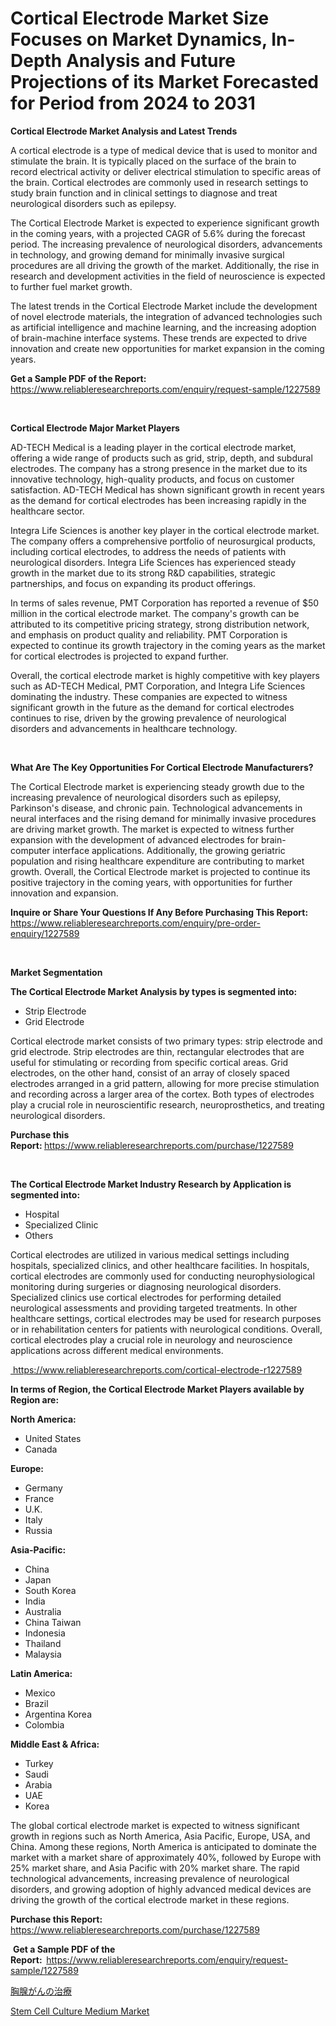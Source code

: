 <p><h1>Cortical Electrode Market Size Focuses on Market Dynamics, In-Depth Analysis and Future Projections of its Market Forecasted for Period from 2024 to 2031</h1></p><p><strong>Cortical Electrode Market Analysis and Latest Trends</strong></p>
<p><p>A cortical electrode is a type of medical device that is used to monitor and stimulate the brain. It is typically placed on the surface of the brain to record electrical activity or deliver electrical stimulation to specific areas of the brain. Cortical electrodes are commonly used in research settings to study brain function and in clinical settings to diagnose and treat neurological disorders such as epilepsy.</p><p>The Cortical Electrode Market is expected to experience significant growth in the coming years, with a projected CAGR of 5.6% during the forecast period. The increasing prevalence of neurological disorders, advancements in technology, and growing demand for minimally invasive surgical procedures are all driving the growth of the market. Additionally, the rise in research and development activities in the field of neuroscience is expected to further fuel market growth.</p><p>The latest trends in the Cortical Electrode Market include the development of novel electrode materials, the integration of advanced technologies such as artificial intelligence and machine learning, and the increasing adoption of brain-machine interface systems. These trends are expected to drive innovation and create new opportunities for market expansion in the coming years.</p></p>
<p><strong>Get a Sample PDF of the Report:&nbsp;</strong> <a href="https://www.reliableresearchreports.com/enquiry/request-sample/1227589">https://www.reliableresearchreports.com/enquiry/request-sample/1227589</a></p>
<p>&nbsp;</p>
<p><strong>Cortical Electrode Major Market Players</strong></p>
<p><p>AD-TECH Medical is a leading player in the cortical electrode market, offering a wide range of products such as grid, strip, depth, and subdural electrodes. The company has a strong presence in the market due to its innovative technology, high-quality products, and focus on customer satisfaction. AD-TECH Medical has shown significant growth in recent years as the demand for cortical electrodes has been increasing rapidly in the healthcare sector.</p><p>Integra Life Sciences is another key player in the cortical electrode market. The company offers a comprehensive portfolio of neurosurgical products, including cortical electrodes, to address the needs of patients with neurological disorders. Integra Life Sciences has experienced steady growth in the market due to its strong R&D capabilities, strategic partnerships, and focus on expanding its product offerings.</p><p>In terms of sales revenue, PMT Corporation has reported a revenue of $50 million in the cortical electrode market. The company's growth can be attributed to its competitive pricing strategy, strong distribution network, and emphasis on product quality and reliability. PMT Corporation is expected to continue its growth trajectory in the coming years as the market for cortical electrodes is projected to expand further.</p><p>Overall, the cortical electrode market is highly competitive with key players such as AD-TECH Medical, PMT Corporation, and Integra Life Sciences dominating the industry. These companies are expected to witness significant growth in the future as the demand for cortical electrodes continues to rise, driven by the growing prevalence of neurological disorders and advancements in healthcare technology.</p></p>
<p>&nbsp;</p>
<p><strong>What Are The Key Opportunities For Cortical Electrode Manufacturers?</strong></p>
<p><p>The Cortical Electrode market is experiencing steady growth due to the increasing prevalence of neurological disorders such as epilepsy, Parkinson's disease, and chronic pain. Technological advancements in neural interfaces and the rising demand for minimally invasive procedures are driving market growth. The market is expected to witness further expansion with the development of advanced electrodes for brain-computer interface applications. Additionally, the growing geriatric population and rising healthcare expenditure are contributing to market growth. Overall, the Cortical Electrode market is projected to continue its positive trajectory in the coming years, with opportunities for further innovation and expansion.</p></p>
<p><strong>Inquire or Share Your Questions If Any Before Purchasing This Report:</strong> <a href="https://www.reliableresearchreports.com/enquiry/pre-order-enquiry/1227589">https://www.reliableresearchreports.com/enquiry/pre-order-enquiry/1227589</a></p>
<p>&nbsp;</p>
<p><strong>Market Segmentation</strong></p>
<p><strong>The Cortical Electrode Market Analysis by types is segmented into:</strong></p>
<p><ul><li>Strip Electrode</li><li>Grid Electrode</li></ul></p>
<p><p>Cortical electrode market consists of two primary types: strip electrode and grid electrode. Strip electrodes are thin, rectangular electrodes that are useful for stimulating or recording from specific cortical areas. Grid electrodes, on the other hand, consist of an array of closely spaced electrodes arranged in a grid pattern, allowing for more precise stimulation and recording across a larger area of the cortex. Both types of electrodes play a crucial role in neuroscientific research, neuroprosthetics, and treating neurological disorders.</p></p>
<p><strong>Purchase this Report:&nbsp;</strong><a href="https://www.reliableresearchreports.com/purchase/1227589">https://www.reliableresearchreports.com/purchase/1227589</a></p>
<p>&nbsp;</p>
<p><strong>The Cortical Electrode Market Industry Research by Application is segmented into:</strong></p>
<p><ul><li>Hospital</li><li>Specialized Clinic</li><li>Others</li></ul></p>
<p><p>Cortical electrodes are utilized in various medical settings including hospitals, specialized clinics, and other healthcare facilities. In hospitals, cortical electrodes are commonly used for conducting neurophysiological monitoring during surgeries or diagnosing neurological disorders. Specialized clinics use cortical electrodes for performing detailed neurological assessments and providing targeted treatments. In other healthcare settings, cortical electrodes may be used for research purposes or in rehabilitation centers for patients with neurological conditions. Overall, cortical electrodes play a crucial role in neurology and neuroscience applications across different medical environments.</p></p>
<p><a href="https://www.reliableresearchreports.com/cortical-electrode-r1227589">&nbsp;https://www.reliableresearchreports.com/cortical-electrode-r1227589</a></p>
<p><strong>In terms of Region, the Cortical Electrode Market Players available by Region are:</strong></p>
<p>
    <p> <strong> North America: </strong>
        <ul>
            <li>United States</li>
            <li>Canada</li>
        </ul>
        </p> 
    <p> <strong> Europe: </strong>
        <ul>
            <li>Germany</li>
            <li>France</li>
            <li>U.K.</li>
            <li>Italy</li>
            <li>Russia</li>
        </ul>
        </p> 
    <p> <strong> Asia-Pacific: </strong>
        <ul>
            <li>China</li>
            <li>Japan</li>
            <li>South Korea</li>
            <li>India</li>
            <li>Australia</li>
            <li>China Taiwan</li>
            <li>Indonesia</li>
            <li>Thailand</li>
            <li>Malaysia</li>
        </ul>
        </p> 
    <p> <strong> Latin America: </strong>
        <ul>
            <li>Mexico</li>
            <li>Brazil</li>
            <li>Argentina Korea</li>
            <li>Colombia</li>
        </ul>
        </p> 
    <p> <strong> Middle East & Africa: </strong>
        <ul>
            <li>Turkey</li>
            <li>Saudi</li>
            <li>Arabia</li>
            <li>UAE</li>
            <li>Korea</li>
        </ul>
    </p>
    </p>
<p><p>The global cortical electrode market is expected to witness significant growth in regions such as North America, Asia Pacific, Europe, USA, and China. Among these regions, North America is anticipated to dominate the market with a market share of approximately 40%, followed by Europe with 25% market share, and Asia Pacific with 20% market share. The rapid technological advancements, increasing prevalence of neurological disorders, and growing adoption of highly advanced medical devices are driving the growth of the cortical electrode market in these regions.</p></p>
<p><strong>Purchase this Report: </strong><a href="https://www.reliableresearchreports.com/purchase/1227589">https://www.reliableresearchreports.com/purchase/1227589</a></p>
<p>&nbsp;<strong>Get a Sample PDF of the Report:&nbsp;&nbsp;</strong><a href="https://www.reliableresearchreports.com/enquiry/request-sample/1227589">https://www.reliableresearchreports.com/enquiry/request-sample/1227589</a></p>
<p><strong></strong></p>
<p><p><a href="https://github.com/zekaoe592392/Market-Research-Report-List-2/blob/main/565593249336.md">胸腺がんの治療</a></p><p><a href="https://github.com/RickHolmes3/Market-Research-Report-List-4/blob/main/stem-cell-culture-medium-market.md">Stem Cell Culture Medium Market</a></p></p>